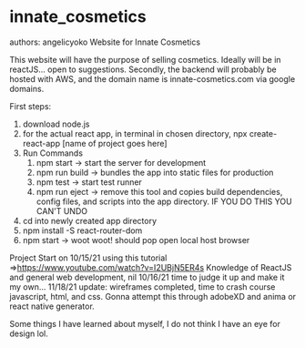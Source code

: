 # innate_cosmetics
authors: angelicyoko
Website for Innate Cosmetics

This website will have the purpose of selling cosmetics.
Ideally will be in reactJS... open to suggestions.
Secondly, the backend will probably be hosted with AWS, and the domain name is innate-cosmetics.com via google domains.

First steps:
1. download node.js
2. for the actual react app, in terminal in chosen directory, npx create-react-app [name of project goes here]
3. Run Commands
    1. npm start   -> start the server for development
    2. npm run build  -> bundles the app into static files for production
    3. npm test   -> start test runner
    4. npm run eject   -> remove this tool and copies build dependencies, config   files, and scripts into the app directory. IF YOU DO THIS YOU CAN'T UNDO
4. cd into newly created app directory
7. npm install -S react-router-dom
6. npm start  -> woot woot! should pop open local host browser

Project Start on 10/15/21 using this tutorial =>https://www.youtube.com/watch?v=I2UBjN5ER4s 
Knowledge of ReactJS and general web development, nil
10/16/21 time to judge it up and make it my own...
11/18/21 update: wireframes completed, time to crash course javascript, html, and css. Gonna attempt this through adobeXD and anima or react native generator.

Some things I have learned about myself, I do not think I have an eye for design lol.

